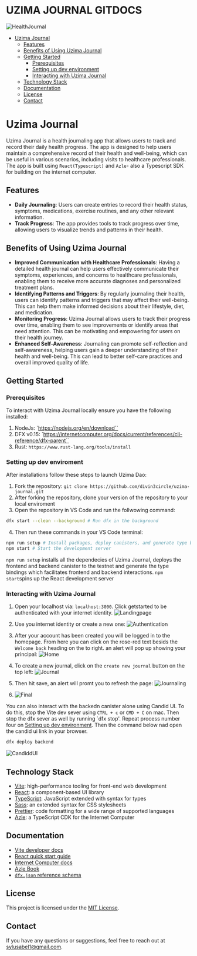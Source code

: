 # UZIMA JOURNAL GITDOCS

![HealthJournal](./readme-assests/HealthJournal1.webp)

- [Uzima Journal](#uzima-journal)
  - [Features](#features)
  - [Benefits of Using Uzima Journal](#benefits-of-using-uzima-journal)
  - [Getting Started](#getting-started)
    - [Prerequisites](#prerequisites)
    - [Setting up dev environment](#setting-up-dev-environment)
    - [Interacting with Uzima Journal](#interacting-with-uzima-journal)
  - [Technology Stack](#technology-stack)
  - [Documentation](#documentation)
  - [License](#license)
  - [Contact](#contact)

# Uzima Journal

Uzima Journal is a health journaling app that allows users to track and record their daily health progress. The app is designed to help users maintain a comprehensive record of their health and well-being, which can be useful in various scenarios, including visits to healthcare professionals. The app is built using `React(Typescript)` and `Azle`- also a Typescript SDK for building on the internet computer.

## Features

- **Daily Journaling**: Users can create entries to record their health status, symptoms, medications, exercise routines, and any other relevant information.
- **Track Progress**: The app provides tools to track progress over time, allowing users to visualize trends and patterns in their health.

## Benefits of Using Uzima Journal

- **Improved Communication with Healthcare Professionals**: Having a detailed health journal can help users effectively communicate their symptoms, experiences, and concerns to healthcare professionals, enabling them to receive more accurate diagnoses and personalized treatment plans.
- **Identifying Patterns and Triggers**: By regularly journaling their health, users can identify patterns and triggers that may affect their well-being. This can help them make informed decisions about their lifestyle, diet, and medication.
- **Monitoring Progress**: Uzima Journal allows users to track their progress over time, enabling them to see improvements or identify areas that need attention. This can be motivating and empowering for users on their health journey.
- **Enhanced Self-Awareness**: Journaling can promote self-reflection and self-awareness, helping users gain a deeper understanding of their health and well-being. This can lead to better self-care practices and overall improved quality of life.

## Getting Started

### Prerequisites

To interact with Uzima Journal locally ensure you have the following installed:

1. NodeJs: `<https://nodejs.org/en/download``>
2. DFX v0.15: `<https://internetcomputer.org/docs/current/references/cli-reference/dfx-parent``>
3. Rust: `https://www.rust-lang.org/tools/install`

### Setting up dev enviroment

After installations follow these steps to launch Uzima Dao:

1. Fork the repository: `git clone https://github.com/divin3circle/uzima-journal.git`
2. After forking the repository, clone your version of the repository to your local enviroment
3. Open the repository in VS Code and run the follwowing command:

```sh
dfx start --clean --background # Run dfx in the background
```

4. Then run these commands in your VS Code terminal:

```sh
npm run setup # Install packages, deploy canisters, and generate type bindings
npm start # Start the development server
```

`npm run setup` installs all the dependecies of Uzima Journal, deploys the frontend and backend canister to the testnet and generate the type bindings
which facilitates frontend and backend interactions.
`npm start`spins up the React development server

### Interacting with Uzima Journal

1. Open your localhost via: `localhost:3000`. Click getstarted to be authenticated with your internet identity.
   ![Landingpage](./readme-assests/img1.png)

1. Use you internet identity or create a new one:
   ![Authentication](./readme-assests/img2.png)

1. After your account has been created you will be logged in to the homepage. From here you can click on the rose-red text besids the `Welcome back` heading
   on the to right. an alert will pop up showing your principal:
   ![Home](./readme-assests/img3.png)

1. To create a new journal, click on the `create new journal` button on the top left:
   ![Journal](./readme-assests/img4.png)

1. Then hit save, an alert will promt you to refresh the page:
   ![Journaling](./readme-assests/img5.png)

1. ![Final](./readme-assests/img6.png)

You can also interact with the backedn canister alone using Candid UI. To do this, stop the Vite dev sever using `CTRL + c` or `CMD + C` on mac. Then stop the dfx sever as well by running `dfx stop'. Repeat process number four on [Setting up dev environment](#setting-up-dev-enviroment).
Then the command below nad open the candid ui link in your browser.

```sh
dfx deploy backend
```

![CandiddUI](./readme-assests/Screenshot%202024-02-09%20at%2012.45.03.png)

## Technology Stack

- [Vite](https://vitejs.dev/): high-performance tooling for front-end web development
- [React](https://reactjs.org/): a component-based UI library
- [TypeScript](https://www.typescriptlang.org/): JavaScript extended with syntax for types
- [Sass](https://sass-lang.com/): an extended syntax for CSS stylesheets
- [Prettier](https://prettier.io/): code formatting for a wide range of supported languages
- [Azle](https://github.com/demergent-labs/azle): a TypeScript CDK for the Internet Computer

## Documentation

- [Vite developer docs](https://vitejs.dev/guide/)
- [React quick start guide](https://beta.reactjs.org/learn)
- [Internet Computer docs](https://internetcomputer.org/docs/current/developer-docs/ic-overview)
- [Azle Book](https://demergent-labs.github.io/azle/)
- [`dfx.json` reference schema](https://internetcomputer.org/docs/current/references/dfx-json-reference/)

## License

This project is licensed under the [MIT License](LICENSE).

## Contact

If you have any questions or suggestions, feel free to reach out at [sylusabel1@gmail.com](mailto:sylusabel1@gmail.com).
